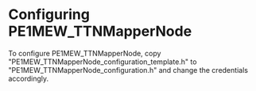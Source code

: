 # Configuring PE1MEW_TTNMapperNode

To configure PE1MEW_TTNMapperNode, copy "PE1MEW_TTNMapperNode_configuration_template.h" to "PE1MEW_TTNMapperNode_configuration.h" and change the credentials accordingly.

